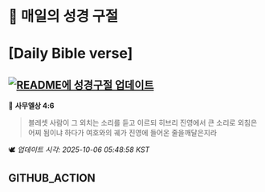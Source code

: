 # 🙏 매일의 성경 구절
# [Daily Bible verse]
## [![README에 성경구절 업데이트](https://github.com/DONGSUKA/first_test/actions/workflows/update-readme-bible.yml/badge.svg)](https://github.com/DONGSUKA/first_test/actions/workflows/update-readme-bible.yml)
<!-- START_BIBLE_VERSE -->
📖 **사무엘상 4:6**
> 블레셋 사람이 그 외치는 소리를 듣고 이르되 히브리 진영에서 큰 소리로 외침은 어찌 됨이냐 하다가 여호와의 궤가 진영에 들어온 줄을깨달은지라

🕊️ _업데이트 시각: 2025-10-06 05:48:58 KST_
  <!-- END_BIBLE_VERSE -->
## GITHUB_ACTION
